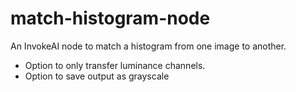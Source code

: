 # match-histogram-node
An InvokeAI node to match a histogram from one image to another.
- Option to only transfer luminance channels.
- Option to save output as grayscale
